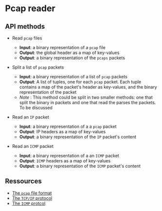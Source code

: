 # Pcap reader
## API methods
- Read `pcap` files
  * **Input**: a binary representation of a `pcap` file
  * **Output**: the global header as a map of key-values
  * **Output**: a binary representation of the `pcaps` packets

- Split a list of `pcap` packets
  * **Input**: a binary representation of a list of `pcap` packets
  * **Output**: A list of tuples, one for each `pcap` packet. Each tuple contains a map of the packet's header as key-values, and the binary representation of the packet 
  * *Note* : This method could be split in two smaller methods: one that split the binary in packets and one that read the parses the packets. To be discussed
  
- Read an `IP` packet
  * **Input**: a binary representation of a a `pcap` packet
  * **Output**: IP headers as a map of key-values
  * **Output**: a binary representation of the `IP` packet's content

- Read an `ICMP` packet
  * **Input**: a binary representation of a an `ICMP` packet
  * **Output**: `ICMP` headers as a map of key-values
  * **Output**: a binary representation of the `ICMP` packet's content

## Ressources
- [The `pcap` file format](https://wiki.wireshark.org/Development/LibpcapFileFormat)
- [The `TCP/IP` protocol](http://www.networksorcery.com/enp/protocol/ip.htm)
- [The `ICMP` protcol](http://www.networksorcery.com/enp/protocol/icmp.htm)